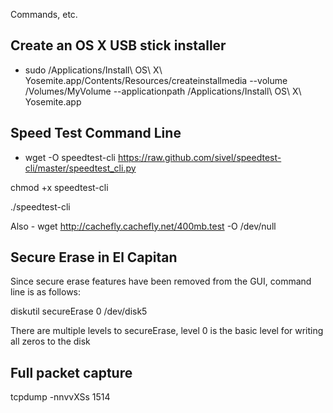 Commands, etc.

## Create an OS X USB stick installer
- sudo /Applications/Install\ OS\ X\ Yosemite.app/Contents/Resources/createinstallmedia --volume /Volumes/MyVolume --applicationpath /Applications/Install\ OS\ X\ Yosemite.app

## Speed Test Command Line

- wget -O speedtest-cli https://raw.github.com/sivel/speedtest-cli/master/speedtest_cli.py

chmod +x speedtest-cli

./speedtest-cli

Also - wget http://cachefly.cachefly.net/400mb.test -O /dev/null

## Secure Erase in El Capitan
Since secure erase features have been removed from the GUI, command line is as follows:

diskutil secureErase 0 /dev/disk5

There are multiple levels to secureErase, level 0 is the basic level for writing all zeros to the disk

## Full packet capture

tcpdump -nnvvXSs 1514
